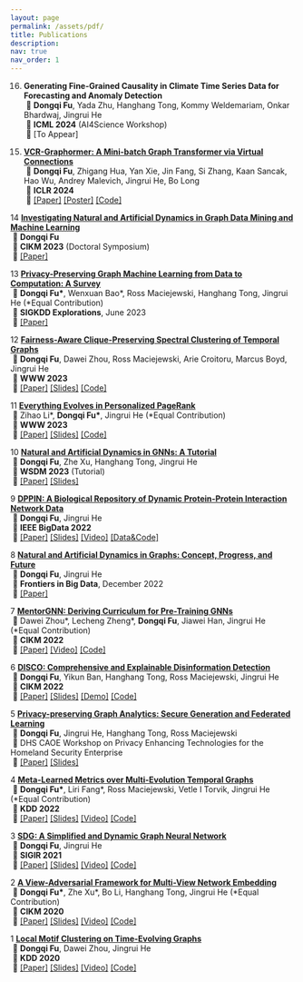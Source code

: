 ```yaml
---
layout: page
permalink: /assets/pdf/
title: Publications
description:
nav: true
nav_order: 1
---
```


<!---
<div style="max-width: 100%; text-align: center;">
  <a href="https://dongqifu.github.io/assets/img/research_scope.png">
  <img src="https://dongqifu.github.io/assets/img/research_scope.png" alt="My Current Research Scope (Stay Tuned)" style="width: 100%; height: auto;">
  </a>
  <p style="font-style: normal;">Graph AI Development</p>
</div>
-->

16. **Generating Fine-Grained Causality in Climate Time Series Data for Forecasting and Anomaly Detection**\
&nbsp;🔹 **Dongqi Fu**, Yada Zhu, Hanghang Tong, Kommy Weldemariam, Onkar Bhardwaj, Jingrui He\
&nbsp;🔹 **ICML 2024** (AI4Science Workshop)\
&nbsp;🔹 [To Appear]
  
<p> </p>
<p> </p>

15. [**VCR-Graphormer: A Mini-batch Graph Transformer via Virtual Connections**](https://github.com/DongqiFu/VCR-Graphormer)\
&nbsp;🔹 **Dongqi Fu**, Zhigang Hua, Yan Xie, Jin Fang, Si Zhang, Kaan Sancak, Hao Wu, Andrey Malevich, Jingrui He, Bo Long\
&nbsp;🔹 **ICLR 2024**\
&nbsp;🔹 [[Paper]](https://arxiv.org/pdf/2403.16030.pdf) [[Poster]](https://github.com/DongqiFu/VCR-Graphormer/blob/main/poster.png) [[Code]](https://github.com/DongqiFu/VCR-Graphormer)

<p>  </p>

14 [**Investigating Natural and Artificial Dynamics in Graph Data Mining and Machine Learning**](https://dl.acm.org/doi/10.1145/3583780.3616007)\
&nbsp;🔹 **Dongqi Fu**\
&nbsp;🔹 **CIKM 2023** (Doctoral Symposium)\
&nbsp;🔹 [[Paper]](https://dl.acm.org/doi/pdf/10.1145/3583780.3616007?casa_token=hRzfvZ6LFU8AAAAA:qzcokEzmjVfCTxmd435ynKKH-_Ttt6LcTtPQ4J55B-OCvQGBeNhu_XYZHIcEXkxPL4-hnB0nACOM)

<p>  </p>

13 [**Privacy-Preserving Graph Machine Learning from Data to Computation: A Survey**](https://dl.acm.org/doi/10.1145/3606274.3606280)\
&nbsp;🔹 **Dongqi Fu\***, Wenxuan Bao\*, Ross Maciejewski, Hanghang Tong, Jingrui He (\*Equal Contribution)\
&nbsp;🔹 **SIGKDD Explorations**, June 2023\
&nbsp;🔹 [[Paper]](https://dl.acm.org/doi/pdf/10.1145/3606274.3606280)

<p>  </p>

12 [**Fairness-Aware Clique-Preserving Spectral Clustering of Temporal Graphs**](https://github.com/DongqiFu/F-SEGA)\
&nbsp;🔹 **Dongqi Fu**, Dawei Zhou, Ross Maciejewski, Arie Croitoru, Marcus Boyd, Jingrui He\
&nbsp;🔹 **WWW 2023**\
&nbsp;🔹 [[Paper]](https://dongqifu.github.io/assets/pdf/F-SEGA.pdf) [[Slides]](https://github.com/DongqiFu/F-SEGA/blob/main/slides/WWW'23_F_SEGA_Presentation_Slides.pdf) [[Code]](https://github.com/DongqiFu/F-SEGA/tree/main/code)

<p>  </p>

11 [**Everything Evolves in Personalized PageRank**](https://github.com/DongqiFu/EvePPR)\
&nbsp;🔹 Zihao Li\*, **Dongqi Fu\***, Jingrui He (\*Equal Contribution)\
&nbsp;🔹 **WWW 2023**\
&nbsp;🔹 [[Paper]](https://dongqifu.github.io/assets/pdf/EvePPR.pdf) [[Slides]](https://github.com/DongqiFu/EvePPR/blob/main/slides/WWW'23_EvePPR_Presentation_Slides.pdf) [[Code]](https://github.com/DongqiFu/EvePPR/tree/main/code)

<p>  </p>

10 [**Natural and Artificial Dynamics in GNNs: A Tutorial**](https://github.com/DongqiFu/Natural-and-Artificial-Dynamics-in-GNNs-A-Tutorial)\
&nbsp;🔹 **Dongqi Fu**, Zhe Xu, Hanghang Tong, Jingrui He\
&nbsp;🔹 **WSDM 2023** (Tutorial)\
&nbsp;🔹 [[Paper]](https://dongqifu.github.io/assets/pdf/WSDM-Tutorial-Paper.pdf) [[Slides]](https://github.com/DongqiFu/Natural-and-Artificial-Dynamics-in-GNNs-A-Tutorial/blob/main/WSDM'23%20Tutorial%200227.pdf)

<p>  </p>

9 [**DPPIN: A Biological Repository of Dynamic Protein-Protein Interaction Network Data**](https://github.com/DongqiFu/DPPIN)\
&nbsp;🔹 **Dongqi Fu**, Jingrui He\
&nbsp;🔹 **IEEE BigData 2022**\
&nbsp;🔹 [[Paper]](https://dongqifu.github.io/assets/pdf/DPPIN.pdf) [[Slides]](https://github.com/DongqiFu/DPPIN/blob/main/IEEE%20BigData'22_DPPIN_Presentation_Slides.pdf) [[Video]](https://ieeecps.org/files/zlu1YJ8c0HLbvS3sNNx3W) [[Data&Code]](https://github.com/DongqiFu/DPPIN)

<p>  </p>

8 [**Natural and Artificial Dynamics in Graphs: Concept, Progress, and Future**](https://www.frontiersin.org/articles/10.3389/fdata.2022.1062637/full)\
&nbsp;🔹 **Dongqi Fu**, Jingrui He\
&nbsp;🔹 **Frontiers in Big Data**, December 2022\
&nbsp;🔹 [[Paper]](https://dongqifu.github.io/assets/pdf/fdata-05-1062637.pdf)

<p>  </p>

7 [**MentorGNN: Deriving Curriculum for Pre-Training GNNs**](https://dl.acm.org/doi/abs/10.1145/3511808.3557393)\
&nbsp;🔹 Dawei Zhou\*, Lecheng Zheng\*, **Dongqi Fu**, Jiawei Han, Jingrui He (\*Equal Contribution)\
&nbsp;🔹 **CIKM 2022**\
&nbsp;🔹 [[Paper]](https://arxiv.org/pdf/2208.09905.pdf) [[Video]](https://dl.acm.org/action/downloadSupplement?doi=10.1145%2F3511808.3557393&file=CIKM+Presentation.mp4) [[Code]](https://github.com/Leo02016/MentorGNN)

<p>  </p>

6 [**DISCO: Comprehensive and Explainable Disinformation Detection**](https://github.com/DongqiFu/DISCO)\
&nbsp;🔹 **Dongqi Fu**, Yikun Ban, Hanghang Tong, Ross Maciejewski, Jingrui He\
&nbsp;🔹 **CIKM 2022**\
&nbsp;🔹 [[Paper]](https://dongqifu.github.io/assets/pdf/DISCO.pdf) [[Slides]](https://github.com/DongqiFu/DISCO/blob/main/slides/CIKM'22_DISCO_Presentation_Slides.pdf) [[Demo]](https://drive.google.com/file/d/1Nhw1veqjIN9SBz1RLJPDTRVTHuknfjHl/edit) [[Code]](https://github.com/DongqiFu/DISCO)

<p>  </p>

5 [**Privacy-preserving Graph Analytics: Secure Generation and Federated Learning**](https://specialevents.asu.edu/website/37457/accepted-white-papers/)\
&nbsp;🔹 **Dongqi Fu**, Jingrui He, Hanghang Tong, Ross Maciejewski\
&nbsp;🔹 DHS CAOE Workshop on Privacy Enhancing Technologies for the Homeland Security Enterprise\
&nbsp;🔹 [[Paper]](https://arxiv.org/pdf/2207.00048.pdf) [[Slides]](https://dongqifu.github.io/assets/pdf/PETS4HASE'22_Presentation_Slides.pdf)

<p>  </p>

4 [**Meta-Learned Metrics over Multi-Evolution Temporal Graphs**](https://github.com/DongqiFu/Temp-GFSM)\
&nbsp;🔹 **Dongqi Fu\***, Liri Fang\*, Ross Maciejewski, Vetle I Torvik, Jingrui He (\*Equal Contribution)\
&nbsp;🔹 **KDD 2022**\
&nbsp;🔹 [[Paper]](https://dongqifu.github.io/assets/pdf/Temp-GFSM.pdf) [[Slides]](https://github.com/DongqiFu/Temp-GFSM/blob/main/Slides/KDD'22_Temp-GFSM_Presentation_Slides.pdf) [[Video]](https://dl.acm.org/action/downloadSupplement?doi=10.1145%2F3534678.3539313&file=KDD22-fp0916.mp4) [[Code]](https://github.com/LiriFang/Temp-GFSM)

<p>  </p>

3 [**SDG: A Simplified and Dynamic Graph Neural Network**](https://github.com/DongqiFu/SDG)\
&nbsp;🔹 **Dongqi Fu**, Jingrui He\
&nbsp;🔹 **SIGIR 2021**\
&nbsp;🔹 [[Paper]](https://dongqifu.github.io/assets/pdf/SDG.pdf) [[Slides]](https://github.com/DongqiFu/SDG/blob/main/slides/SIGIR'21_SDG_Presentation_Slides.pdf) [[Video]](https://dl.acm.org/action/downloadSupplement?doi=10.1145%2F3404835.3463059&file=sp1515_prerecorded_video.mp4) [[Code]](https://github.com/DongqiFu/SDG)

<p>  </p>

2 [**A View-Adversarial Framework for Multi-View Network Embedding**](https://github.com/DongqiFu/VANE)\
&nbsp;🔹 **Dongqi Fu\***, Zhe Xu\*, Bo Li, Hanghang Tong, Jingrui He (\*Equal Contribution)\
&nbsp;🔹 **CIKM 2020**\
&nbsp;🔹 [[Paper]](https://dongqifu.github.io/assets/pdf/VANE.pdf) [[Slides]](https://github.com/DongqiFu/VANE/blob/master/slides/CIKM'20_VANE_Presentation_Slides.pdf) [[Video]](https://dl.acm.org/action/downloadSupplement?doi=10.1145%2F3340531.3412127&file=3340531.3412127.mp4&download=true) [[Code]](https://github.com/pricexu/VANE)

<p>  </p>

1 [**Local Motif Clustering on Time-Evolving Graphs**](https://github.com/DongqiFu/L-MEGA)\
&nbsp;🔹 **Dongqi Fu**, Dawei Zhou, Jingrui He\
&nbsp;🔹 **KDD 2020**\
&nbsp;🔹 [[Paper]](https://dongqifu.github.io/assets/pdf/L-MEGA.pdf) [[Slides]](https://github.com/DongqiFu/L-MEGA/blob/master/slides/KDD'20_L-MEGA_Slides.pdf) [[Video]](https://www.youtube.com/watch?v=2Z-SS1IchGc&feature=emb_title) [[Code]](https://github.com/DongqiFu/L-MEGA)
